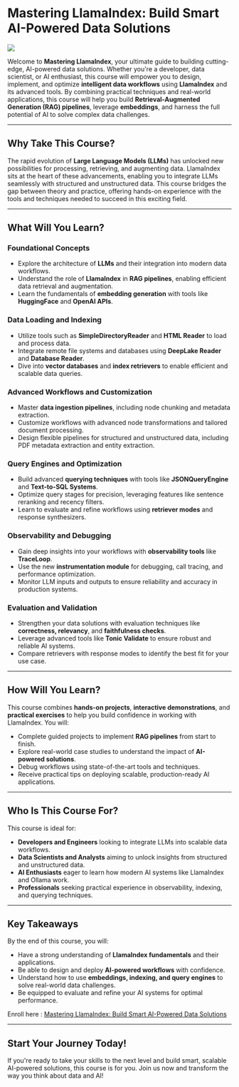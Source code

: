 # Mastering LlamaIndex: Build Smart AI-Powered Data Solutions

[<img src="https://github.com/user-attachments/assets/a2cf16b7-3d30-47b3-b7df-799b0f33d446">](https://www.udemy.com/course/mastering-llamaindex-build-smart-ai-powered-data-solutions/?referralCode=2427D83B1F3480C2A906)


Welcome to **Mastering LlamaIndex**, your ultimate guide to building cutting-edge, AI-powered data solutions. Whether you're a developer, data scientist, or AI enthusiast, this course will empower you to design, implement, and optimize **intelligent data workflows** using **LlamaIndex** and its advanced tools. By combining practical techniques and real-world applications, this course will help you build **Retrieval-Augmented Generation (RAG) pipelines**, leverage **embeddings**, and harness the full potential of AI to solve complex data challenges.

---

## Why Take This Course?

The rapid evolution of **Large Language Models (LLMs)** has unlocked new possibilities for processing, retrieving, and augmenting data. LlamaIndex sits at the heart of these advancements, enabling you to integrate LLMs seamlessly with structured and unstructured data. This course bridges the gap between theory and practice, offering hands-on experience with the tools and techniques needed to succeed in this exciting field.

---

## What Will You Learn?

### Foundational Concepts
- Explore the architecture of **LLMs** and their integration into modern data workflows.  
- Understand the role of **LlamaIndex** in **RAG pipelines**, enabling efficient data retrieval and augmentation.  
- Learn the fundamentals of **embedding generation** with tools like **HuggingFace** and **OpenAI APIs**.  

### Data Loading and Indexing
- Utilize tools such as **SimpleDirectoryReader** and **HTML Reader** to load and process data.  
- Integrate remote file systems and databases using **DeepLake Reader** and **Database Reader**.  
- Dive into **vector databases** and **index retrievers** to enable efficient and scalable data queries.  

### Advanced Workflows and Customization
- Master **data ingestion pipelines**, including node chunking and metadata extraction.  
- Customize workflows with advanced node transformations and tailored document processing.  
- Design flexible pipelines for structured and unstructured data, including PDF metadata extraction and entity extraction.

### Query Engines and Optimization
- Build advanced **querying techniques** with tools like **JSONQueryEngine** and **Text-to-SQL Systems**.  
- Optimize query stages for precision, leveraging features like sentence reranking and recency filters.  
- Learn to evaluate and refine workflows using **retriever modes** and response synthesizers.

### Observability and Debugging
- Gain deep insights into your workflows with **observability tools** like **TraceLoop**.  
- Use the new **instrumentation module** for debugging, call tracing, and performance optimization.  
- Monitor LLM inputs and outputs to ensure reliability and accuracy in production systems.

### Evaluation and Validation
- Strengthen your data solutions with evaluation techniques like **correctness, relevancy**, and **faithfulness checks**.  
- Leverage advanced tools like **Tonic Validate** to ensure robust and reliable AI systems.  
- Compare retrievers with response modes to identify the best fit for your use case.

---

## How Will You Learn?

This course combines **hands-on projects**, **interactive demonstrations**, and **practical exercises** to help you build confidence in working with LlamaIndex. You will:  
- Complete guided projects to implement **RAG pipelines** from start to finish.  
- Explore real-world case studies to understand the impact of **AI-powered solutions**.  
- Debug workflows using state-of-the-art tools and techniques.  
- Receive practical tips on deploying scalable, production-ready AI applications.

---

## Who Is This Course For?

This course is ideal for:  
- **Developers and Engineers** looking to integrate LLMs into scalable data workflows.  
- **Data Scientists and Analysts** aiming to unlock insights from structured and unstructured data.  
- **AI Enthusiasts** eager to learn how modern AI systems like LlamaIndex and Ollama work.  
- **Professionals** seeking practical experience in observability, indexing, and querying techniques.  

---

## Key Takeaways
By the end of this course, you will:  
- Have a strong understanding of **LlamaIndex fundamentals** and their applications.  
- Be able to design and deploy **AI-powered workflows** with confidence.  
- Understand how to use **embeddings, indexing, and query engines** to solve real-world data challenges.  
- Be equipped to evaluate and refine your AI systems for optimal performance.
 
Enroll here : [Mastering LlamaIndex: Build Smart AI-Powered Data Solutions](https://www.udemy.com/course/mastering-llamaindex-build-smart-ai-powered-data-solutions/?referralCode=2427D83B1F3480C2A906) 


---

## Start Your Journey Today!
If you're ready to take your skills to the next level and build smart, scalable AI-powered solutions, this course is for you. Join us now and transform the way you think about data and AI!
